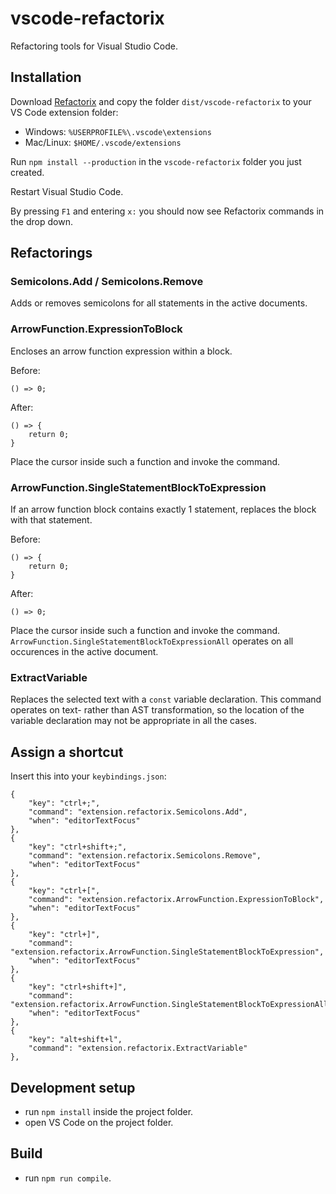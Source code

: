 # vscode-refactorix
Refactoring tools for Visual Studio Code.

## Installation
Download [Refactorix](https://github.com/krizzdewizz/vscode-refactorix/archive/master.zip) and copy the folder `dist/vscode-refactorix` to your VS Code extension folder:

- Windows: `%USERPROFILE%\.vscode\extensions`
- Mac/Linux: `$HOME/.vscode/extensions`

Run `npm install --production` in the `vscode-refactorix` folder you just created.

Restart Visual Studio Code.

By pressing `F1` and entering `x:` you should now see Refactorix commands in the drop down.

## Refactorings

### Semicolons.Add / Semicolons.Remove
Adds or removes semicolons for all statements in the active documents.

### ArrowFunction.ExpressionToBlock
Encloses an arrow function expression within a block.

Before:
```
() => 0;
```

After:
```
() => {
    return 0;
}
```

Place the cursor inside such a function and invoke the command.

### ArrowFunction.SingleStatementBlockToExpression
If an arrow function block contains exactly 1 statement, replaces the block with that statement.

Before:
```
() => {
    return 0;
}
```

After:
```
() => 0;
```

Place the cursor inside such a function and invoke the command. `ArrowFunction.SingleStatementBlockToExpressionAll` operates on all occurences in the active document.

### ExtractVariable
Replaces the selected text with a `const` variable declaration. This command operates on text- rather than AST transformation, so the location of the
variable declaration may not be appropriate in all the cases.

## Assign a shortcut
Insert this into your `keybindings.json`:
```
{
    "key": "ctrl+;",
    "command": "extension.refactorix.Semicolons.Add",
    "when": "editorTextFocus"
},
{
    "key": "ctrl+shift+;",
    "command": "extension.refactorix.Semicolons.Remove",
    "when": "editorTextFocus"
},
{
    "key": "ctrl+[",
    "command": "extension.refactorix.ArrowFunction.ExpressionToBlock",
    "when": "editorTextFocus"
},
{
    "key": "ctrl+]",
    "command": "extension.refactorix.ArrowFunction.SingleStatementBlockToExpression",
    "when": "editorTextFocus"
},
{
    "key": "ctrl+shift+]",
    "command": "extension.refactorix.ArrowFunction.SingleStatementBlockToExpressionAll",
    "when": "editorTextFocus"
},
{
    "key": "alt+shift+l",
    "command": "extension.refactorix.ExtractVariable"
},
```

## Development setup
- run `npm install` inside the project folder.
- open VS Code on the project folder.

## Build
- run `npm run compile`.

